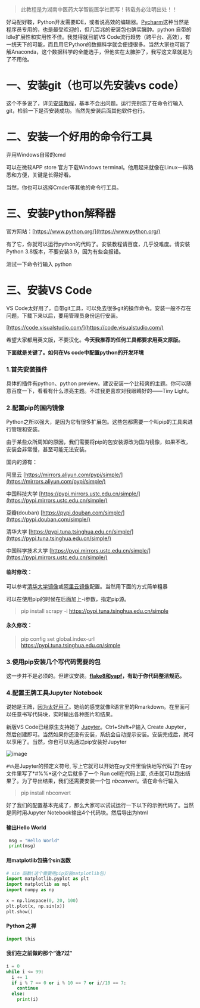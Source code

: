 > 此教程是为湖南中医药大学智能医学社而写！转载务必注明出处！！

好马配好鞍，Python开发需要IDE，或者说高效的编辑器。[Pycharm](https://www.win7w.com/win10zhuangjiruanjian/25986.html)这种当然是程序员专用的，也是最受欢迎的，但几百兆的安装包也确实臃肿。python 自带的Idle扩展性和实用性不佳。我觉得就目前VS Code流行趋势（跨平台、高效），有一统天下的可能，而且用它Python的数据科学就会便捷很多。当然大家也可能了解Anaconda，这个数据科学的全能选手，但他实在太臃肿了，我写这文章就是为了不用他。

# 一、安装git（也可以先安装vs code）

这个不多说了，详见[安装教程](https://www.cnblogs.com/xueweisuoyong/p/11914045.html)，基本不会出问题。运行完别忘了在命令行输入git，检验一下是否安装成功。当然先安装后面其他软件也行。

# 二、安装一个好用的命令行工具

弃用Windows自带的cmd

可以在微软APP store 官方下载Windows terminal。他用起来就像在Linux一样熟悉和方便，关键是长得好看。

当然，你也可以选择Cmder等其他的命令行工具。

# 三、安装Python解释器

官方网站：[https://www.python.org/](https://www.python.org/)

有了它，你就可以运行python的代码了。安装教程请百度，几乎没难度。请安装Python 3.8版本，不要安装3.9，因为有些会报错。

测试一下命令行输入 python

# 三、安装VS Code

VS Code太好用了，自带git工具，可以免去很多git的操作命令。安装一般不存在问题，下载下来以后，要用管理员身份运行安装。

[https://code.visualstudio.com/](https://code.visualstudio.com/)

希望大家都用英文版，不要汉化。**今天我推荐的任何工具都要求用英文原版。**

**下面就是关键了。如何在Vs code中配置python的开发环境**

### 1.首先安装插件

具体的插件有python、python preview。建议安装一个比较爽的主题。你可以随意百度一下，看看有什么漂亮主题。不过我更喜欢对我眼睛好的——Tiny Light。

### 2.配置pip的国内镜像

Python之所以强大，是因为它有很多扩展包。这些包都需要一个叫pip的工具来进行管理和安装。

由于某些众所周知的原因，我们需要将pip的包安装源改为国内镜像，如果不改，安装会非常慢，甚至可能无法安装。

国内的源有：

阿里云 [https://mirrors.aliyun.com/pypi/simple/](https://mirrors.aliyun.com/pypi/simple/)

中国科技大学 [https://pypi.mirrors.ustc.edu.cn/simple/](https://pypi.mirrors.ustc.edu.cn/simple/)

豆瓣(douban) [https://pypi.douban.com/simple/](https://pypi.douban.com/simple/)

清华大学 [https://pypi.tuna.tsinghua.edu.cn/simple/](https://pypi.tuna.tsinghua.edu.cn/simple/)

中国科学技术大学 [https://pypi.mirrors.ustc.edu.cn/simple/](https://pypi.mirrors.ustc.edu.cn/simple/)

#### 临时修改：

可以参考[清华大学镜像](https://mirrors.tuna.tsinghua.edu.cn/help/pypi/)或[阿里云镜像](https://blog.csdn.net/dulingwen/article/details/105865057?utm_medium=distribute.pc_aggpage_search_result.none-task-blog-2~all~first_rank_v2~rank_v28-1-105865057.nonecase&utm_term=config%20pip%E9%85%8D%E7%BD%AE%E6%BA%90global&spm=1000.2123.3001.4430)配置。当然用下面的方式简单粗暴

可以在使用pip的时候在后面加上-i参数，指定pip源。

> pip install scrapy -i https://pypi.tuna.tsinghua.edu.cn/simple

#### 永久修改：

> pip config set global.index-url https://pypi.tuna.tsinghua.edu.cn/simple

### 3.使用pip安装几个写代码需要的包

这一步并不是必须的。但建议安装。**[flake8和yapf](https://www.baidu.com/link?url=A4QhpdeHsai8WgT40kuoRGDfrU__tAYO_JApw8bcWfAGkIdrcOVixeqJs02aLUbuEO33sfC3s41vivdBXnCXkq&wd=&eqid=88da30a20015e573000000065f9f5835)，有助于你代码整洁规范。**

### 4.配置王牌工具Jupyter Notebook

说她是王牌，[因为太好用了](https://sspai.com/post/56991)。她给的感觉就像R语言里的Rmarkdown。在里面可以任意书写代码块，实时输出各种图片和结果。

新版VS Code已经原生支持她了 [Jupyter](https://www.cnblogs.com/dogecheng/p/11904286.html)。Ctrl+Shift+P输入 Create Jupyter，然后创建即可。当然如果你还没有安装，系统会自动提示安装。安装完成后，就可以享用了。当然，你也可以先通过pip安装好Jupyter

![image](https://upload-images.jianshu.io/upload_images/943143-8fef2896231fac27.png?imageMogr2/auto-orient/strip%7CimageView2/2/w/1240)

```#%%```是Jupyter的预定义符号, 写上它就可以开始在py文件里愉快地写代码了! 在py文件里写了*#%%*这个之后就多了一个 Run cell在代码上面, 点击就可以跑出结果了。为了导出结果，我们还需要安装一个包 *nbconvert*。请在命令行输入

> pip install nbconvert

好了我们的配置基本完成了，那么大家可以试试运行一下以下的示例代码了。当然是同时用Jupyter Notebook输出4个代码块。然后导出为html


#### 输出Hello World
```python
 msg = "Hello World"
 print(msg)
```
#### 用matplotlib包搞个sin函数
```python
# sin 函数(这个需要用pip安装matplotlib包)
import matplotlib.pyplot as plt
import matplotlib as mpl
import numpy as np

x = np.linspace(0, 20, 100)
plt.plot(x, np.sin(x))
plt.show() 
```
#### Python 之禅
``` python
import this
```

#### 我们在之前做的那个“逢7过”
``` python
i = 0
while i <= 99:
  i += 1
  if i % 7 == 0 or i % 10 == 7 or i//10 == 7:
    continue
  else:
    print(i)
```
